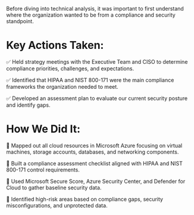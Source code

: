 Before diving into technical analysis, it was important to first understand where the organization wanted to be from a compliance and security standpoint.
# Key Actions Taken:
✅ Held strategy meetings with the Executive Team and CISO to determine compliance priorities, challenges, and expectations.

✅ Identified that HIPAA and NIST 800-171 were the main compliance frameworks the organization needed to meet.

✅ Developed an assessment plan to evaluate our current security posture and identify gaps.
# How We Did It:
🔹 Mapped out all cloud resources in Microsoft Azure  focusing on virtual machines, storage accounts, databases, and networking components.

🔹 Built a compliance assessment checklist aligned with HIPAA and NIST 800-171 control requirements.

🔹 Used Microsoft Secure Score, Azure Security Center, and Defender for Cloud to gather baseline security data.

🔹 Identified high-risk areas based on compliance gaps, security misconfigurations, and unprotected data.
